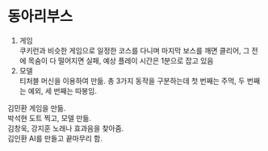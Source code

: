 # 동아리부스
1. 게임 <br>
 쿠키런과 비슷한 게임으로 일정한 코스를 다니며 마지막 보스를 깨면 클리어, 그 전에 목숨이 다 떨어지면 실패, 예상 플레이 시간은 1분으로 잡고 있음
2. 모델 <br>
 티처블 머신을 이용하여 만듦. 총 3가지 동작을 구분하는데 첫 번째는 주먹, 두 번째는 예외, 세 번째는 따봉임.

김민환 게임을 만듦. <br>
박석현 도트 찍고, 모델 만듦. <br>
김창욱, 강지훈 노래나 효과음을 찾아줌. <br>
김인환 AI를 만들고 끝마무리 함. 
